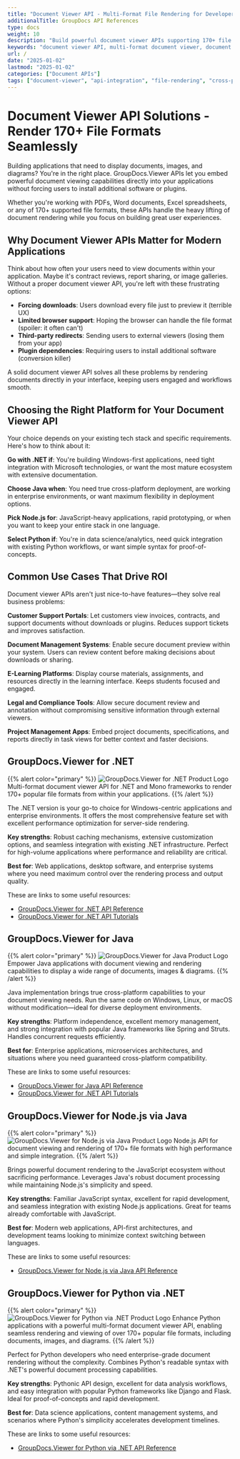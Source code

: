 ```yaml
---
title: "Document Viewer API - Multi-Format File Rendering for Developers"
additionalTitle: GroupDocs API References
type: docs
weight: 10
description: "Build powerful document viewer APIs supporting 170+ file formats. Compare .NET, Java, Node.js & Python solutions for seamless document rendering in your apps."
keywords: "document viewer API, multi-format document viewer, document rendering API, file viewer library, .NET document viewer, Java document rendering"
url: /
date: "2025-01-02"
lastmod: "2025-01-02"
categories: ["Document APIs"]
tags: ["document-viewer", "api-integration", "file-rendering", "cross-platform"]
---
```


# Document Viewer API Solutions - Render 170+ File Formats Seamlessly

Building applications that need to display documents, images, and diagrams? You're in the right place. GroupDocs.Viewer APIs let you embed powerful document viewing capabilities directly into your applications without forcing users to install additional software or plugins.

Whether you're working with PDFs, Word documents, Excel spreadsheets, or any of 170+ supported file formats, these APIs handle the heavy lifting of document rendering while you focus on building great user experiences.

## Why Document Viewer APIs Matter for Modern Applications

Think about how often your users need to view documents within your application. Maybe it's contract reviews, report sharing, or image galleries. Without a proper document viewer API, you're left with these frustrating options:

- **Forcing downloads**: Users download every file just to preview it (terrible UX)
- **Limited browser support**: Hoping the browser can handle the file format (spoiler: it often can't)
- **Third-party redirects**: Sending users to external viewers (losing them from your app)
- **Plugin dependencies**: Requiring users to install additional software (conversion killer)

A solid document viewer API solves all these problems by rendering documents directly in your interface, keeping users engaged and workflows smooth.

## Choosing the Right Platform for Your Document Viewer API

Your choice depends on your existing tech stack and specific requirements. Here's how to think about it:

**Go with .NET if**: You're building Windows-first applications, need tight integration with Microsoft technologies, or want the most mature ecosystem with extensive documentation.

**Choose Java when**: You need true cross-platform deployment, are working in enterprise environments, or want maximum flexibility in deployment options.

**Pick Node.js for**: JavaScript-heavy applications, rapid prototyping, or when you want to keep your entire stack in one language.

**Select Python if**: You're in data science/analytics, need quick integration with existing Python workflows, or want simple syntax for proof-of-concepts.

## Common Use Cases That Drive ROI

Document viewer APIs aren't just nice-to-have features—they solve real business problems:

**Customer Support Portals**: Let customers view invoices, contracts, and support documents without downloads or plugins. Reduces support tickets and improves satisfaction.

**Document Management Systems**: Enable secure document preview within your system. Users can review content before making decisions about downloads or sharing.

**E-Learning Platforms**: Display course materials, assignments, and resources directly in the learning interface. Keeps students focused and engaged.

**Legal and Compliance Tools**: Allow secure document review and annotation without compromising sensitive information through external viewers.

**Project Management Apps**: Embed project documents, specifications, and reports directly in task views for better context and faster decisions.

## GroupDocs.Viewer for .NET
{{% alert color="primary" %}} 
![GroupDocs.Viewer for .NET Product Logo](gdocs_net.png)
Multi-format document viewer API for .NET and Mono frameworks to render 170+ popular file formats from within your applications.
{{% /alert %}} 

The .NET version is your go-to choice for Windows-centric applications and enterprise environments. It offers the most comprehensive feature set with excellent performance optimization for server-side rendering.

**Key strengths**: Robust caching mechanisms, extensive customization options, and seamless integration with existing .NET infrastructure. Perfect for high-volume applications where performance and reliability are critical.

**Best for**: Web applications, desktop software, and enterprise systems where you need maximum control over the rendering process and output quality.

These are links to some useful resources:
- [GroupDocs.Viewer for .NET API Reference](/viewer/net/)
- [GroupDocs.Viewer for .NET API Tutorials](https://tutorials.groupdocs.com/viewer/net/)

## GroupDocs.Viewer for Java
{{% alert color="primary" %}}
![GroupDocs.Viewer for Java Product Logo](gdocs_java.png)
Empower Java applications with document viewing and rendering capabilities to display a wide range of documents, images & diagrams.
{{% /alert %}}

Java implementation brings true cross-platform capabilities to your document viewing needs. Run the same code on Windows, Linux, or macOS without modification—ideal for diverse deployment environments.

**Key strengths**: Platform independence, excellent memory management, and strong integration with popular Java frameworks like Spring and Struts. Handles concurrent requests efficiently.

**Best for**: Enterprise applications, microservices architectures, and situations where you need guaranteed cross-platform compatibility.

These are links to some useful resources:
- [GroupDocs.Viewer for Java API Reference](/viewer/java/)
- [GroupDocs.Viewer for .NET API Tutorials](https://tutorials.groupdocs.com/viewer/java/)

## GroupDocs.Viewer for Node.js via Java
{{% alert color="primary" %}}
![GroupDocs.Viewer for Node.js via Java Product Logo](gdocs_nodejs.png)
Node.js API for document viewing and rendering of 170+ file formats with high performance and simple integration.
{{% /alert %}}

Brings powerful document rendering to the JavaScript ecosystem without sacrificing performance. Leverages Java's robust document processing while maintaining Node.js's simplicity and speed.

**Key strengths**: Familiar JavaScript syntax, excellent for rapid development, and seamless integration with existing Node.js applications. Great for teams already comfortable with JavaScript.

**Best for**: Modern web applications, API-first architectures, and development teams looking to minimize context switching between languages.

These are links to some useful resources:
- [GroupDocs.Viewer for Node.js via Java API Reference](/viewer/nodejs-java/)

## GroupDocs.Viewer for Python via .NET
{{% alert color="primary" %}}
![GroupDocs.Viewer for Python via .NET Product Logo](gdocs_python.png)
Enhance Python applications with a powerful multi-format document viewer API, enabling seamless rendering and viewing of over 170+ popular file formats, including documents, images, and diagrams.
{{% /alert %}}

Perfect for Python developers who need enterprise-grade document rendering without the complexity. Combines Python's readable syntax with .NET's powerful document processing capabilities.

**Key strengths**: Pythonic API design, excellent for data analysis workflows, and easy integration with popular Python frameworks like Django and Flask. Ideal for proof-of-concepts and rapid development.

**Best for**: Data science applications, content management systems, and scenarios where Python's simplicity accelerates development timelines.

These are links to some useful resources:
- [GroupDocs.Viewer for Python via .NET API Reference](/viewer/python-net/)


